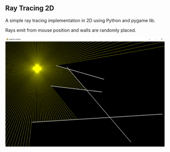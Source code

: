 ## Ray Tracing 2D
A simple ray tracing implementation in 2D using Python and pygame lib.

Rays emit from mouse position and walls are randomly placed.

![Screenshot](screenshot.png)
